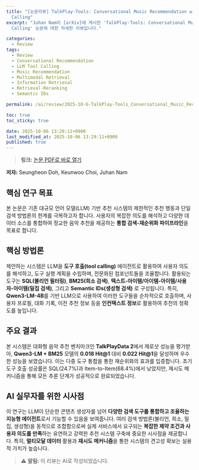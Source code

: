 ```yaml
---
title: "[논문리뷰] TalkPlay-Tools: Conversational Music Recommendation with LLM Tool
  Calling"
excerpt: "Juhan Nam이 [arXiv]에 게시한 'TalkPlay-Tools: Conversational Music Recommendation with LLM Tool
  Calling' 논문에 대한 자세한 리뷰입니다."

categories:
  - Review
tags:
  - Review
  - Conversational Recommendation
  - LLM Tool Calling
  - Music Recommendation
  - Multimodal Retrieval
  - Information Retrieval
  - Retrieval-Reranking
  - Semantic IDs

permalink: /ai/review/2025-10-6-TalkPlay-Tools_Conversational_Music_Recommendation_with_LLM_Tool_Calling/

toc: true
toc_sticky: true

date: 2025-10-06 13:29:11+0900
last_modified_at: 2025-10-06 13:29:11+0900
published: true
---
```

> **링크:** [논문 PDF로 바로 열기](https://arxiv.org/abs/2510.01698)

**저자:** Seungheon Doh, Keunwoo Choi, Juhan Nam



## 핵심 연구 목표
본 논문은 기존 대규모 언어 모델(LLM) 기반 추천 시스템의 제한적인 추천 행동과 단일 검색 방법론의 한계를 극복하고자 합니다. 사용자의 복잡한 의도를 해석하고 다양한 데이터 소스를 통합하여 정교한 음악 추천을 제공하는 **통합 검색-재순위화 파이프라인**을 목표로 합니다.

## 핵심 방법론
제안하는 시스템은 LLM을 **도구 호출(tool calling)** 에이전트로 활용하여 사용자 의도를 해석하고, 도구 실행 계획을 수립하며, 전문화된 컴포넌트들을 조율합니다. 활용되는 도구는 **SQL(불리언 필터링)**, **BM25(희소 검색)**, **텍스트-아이템/아이템-아이템/사용자-아이템(밀집 검색)**, 그리고 **Semantic IDs(생성형 검색)** 로 구성됩니다. 특히, **Qwen3-LM-4B**를 기반 LLM으로 사용하여 이러한 도구들을 순차적으로 호출하며, 사용자 프로필, 대화 기록, 이전 추천 정보 등을 **인컨텍스트 정보**로 활용하여 추천의 정확도를 높입니다.

## 주요 결과
본 시스템은 대화형 음악 추천 벤치마크인 **TalkPlayData 2**에서 제로샷 성능을 평가받아, **Qwen3-LM + BM25** 모델의 **0.018 Hit@1** 대비 **0.022 Hit@1**을 달성하며 우수한 성능을 보였습니다. 이는 다중 도구 통합을 통한 재순위화의 효과를 입증합니다. 초기 도구 호출 성공률은 SQL(24.7%)과 Item-to-Item(68.4%)에서 낮았지만, 재시도 메커니즘을 통해 모든 추론 단계가 성공적으로 완료되었습니다.

## AI 실무자를 위한 시사점
이 연구는 LLM이 단순한 콘텐츠 생성자를 넘어 **다양한 검색 도구를 통합하고 조율하는 지능형 에이전트**로서 기능할 수 있음을 보여줍니다. 여러 검색 방법론(불리언, 희소, 밀집, 생성형)을 동적으로 조합함으로써 실제 서비스에서 요구되는 **복잡한 제약 조건과 사용자 의도를 만족**하는 유연하고 강력한 추천 시스템 구축에 중요한 시사점을 제공합니다. 특히, **멀티모달 데이터** 활용과 **재시도 메커니즘**을 통한 시스템의 견고성 확보는 실용적 가치가 높습니다.

> ⚠️ **알림:** 이 리뷰는 AI로 작성되었습니다.